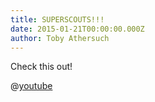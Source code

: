 ```yaml
---
title: SUPERSCOUTS!!!
date: 2015-01-21T00:00:00.000Z
author: Toby Athersuch
---
```


Check this out!

@[youtube](H_2sUPebHTc)
